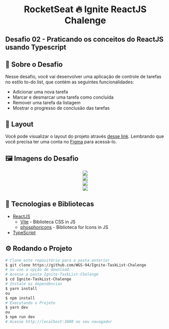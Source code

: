 <!-- Logotipo 
<div align="center">
  <img src="./Assets/ignite.png">
</div>-->

<!-- Title -->
<h1 align="center"> RocketSeat 🔥 Ignite ReactJS Chalenge</h1>

<!-- Subtitle -->
<h2> Desafio 02 - Praticando os conceitos do ReactJS usando Typescript </h2>

<!-- Badges 
<p align="center">
  <a href="https://rocketseat.com.br">
    <img alt="Made by Rocketseat" src="https://img.shields.io/badge/made%20by-Rocketseat-%2306b656?style=flat-square">
  </a>
  <img alt="GitHub language count" src="https://img.shields.io/github/languages/count/brunoemferreira/rocketseat-ignite-dt-money?color=%2304D361?style=flat-square">
  <img alt="Repository size" src="https://img.shields.io/github/repo-size/brunoemferreira/rocketseat-ignite-dt-money?style=flat-square">
  <img alt="GitHub last commit" src="https://img.shields.io/github/last-commit/brunoemferreira/rocketseat-ignite-dt-money?style=flat-square">
</p>-->

<!-- Sobre o Projeto -->
## 🚀 Sobre o Desafio
Nesse desafio, você vai desenvolver uma aplicação de controle de tarefas no estilo to-do list, que contém as seguintes funcionalidades:

- Adicionar uma nova tarefa
- Marcar e desmarcar uma tarefa como concluída
- Remover uma tarefa da listagem
- Mostrar o progresso de conclusão das tarefas

<!--https://www.figma.com/file/8n9339j7p3LTzWyZdVM9C3/ToDo-List-(Copy)?node-id=43%3A88 -->

## 🔖 Layout

Você pode visualizar o layout do projeto através [desse link](https://www.figma.com/file/0n0zDN7zbzhRbaEO74Xesx/ToDo-List/duplicate). Lembrando que você  precisa ter uma conta no [Figma](http://figma.com/) para acessá-lo.

## 🖼️ Imagens do Desafio

<div align="center">
  <img src="https://user-images.githubusercontent.com/87288949/172730389-8014e84e-6f3f-48a8-8529-a55b4b2b49b6.PNG">
</div>
<div align="center">
  <img src="https://user-images.githubusercontent.com/87288949/172730383-cfb3998e-3324-42df-ba91-a389bb1a21af.PNG">
</div>
<div align="center">
  <img src="https://user-images.githubusercontent.com/87288949/172730390-a5179d12-954c-47ec-b328-edd8ecff4fb6.PNG">
</div>
<div align="center">
  <img src="https://user-images.githubusercontent.com/87288949/172730388-c4d2805d-834a-4605-a2d6-7dfedb7602cc.PNG">
</div>

## 🧰 Tecnologias e Bibliotecas

* [ReactJS](https://pt-br.reactjs.org/tutorial/tutorial.html)
  * [Vite](https://www.npmjs.com/package/styled-components) - Biblioteca CSS in JS
  * [phosphoricons](https://phosphoricons.com/) - Biblioteca for Icons in JS
* [TypeScript](https://www.typescriptlang.org/)

<!--### Tools para criar API Fake
 * [MirageJS]()-->

## ⚙️ Rodando o Projeto
```bash
# Clone este repositório para a pasta anterior
$ git clone https://github.com/WGS-94/Ignite-TaskList-Chalenge
# ou use a opção de download.
# Acesse a pasta Ignite-TaskList-Chalenge
$ cd Ignite-TaskList-Chalenge
# Instale as dependências
$ yarn install
ou
$ npm install
# Executando o Projeto
$ yarn dev 
ou
$ npm run dev
# Acesse http://localhost:3000 no seu navagador
```
